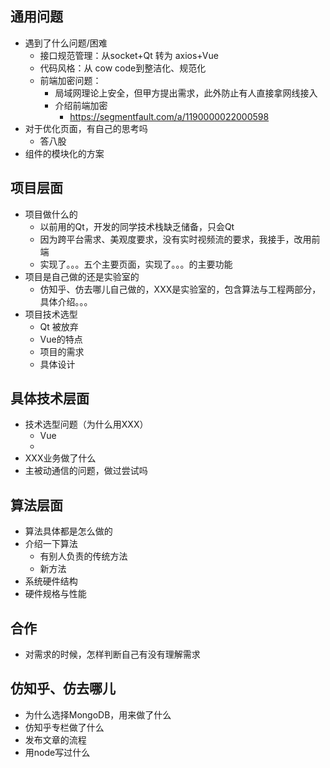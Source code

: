 ## 通用问题
- 遇到了什么问题/困难
  - 接口规范管理：从socket+Qt 转为 axios+Vue
  - 代码风格：从 cow code到整洁化、规范化
  - 前端加密问题：
    - 局域网理论上安全，但甲方提出需求，此外防止有人直接拿网线接入
    - 介绍前端加密
      - https://segmentfault.com/a/1190000022000598
- 对于优化页面，有自己的思考吗
  - 答八股
- 组件的模块化的方案

## 项目层面
- 项目做什么的
  - 以前用的Qt，开发的同学技术栈缺乏储备，只会Qt
  - 因为跨平台需求、美观度要求，没有实时视频流的要求，我接手，改用前端
  - 实现了。。。五个主要页面，实现了。。。的主要功能
- 项目是自己做的还是实验室的
  - 仿知乎、仿去哪儿自己做的，XXX是实验室的，包含算法与工程两部分，具体介绍。。。
- 项目技术选型
  - Qt 被放弃
  - Vue的特点
  - 项目的需求
  - 具体设计

## 具体技术层面
- 技术选型问题（为什么用XXX）
  - Vue
  - 
- XXX业务做了什么
- 主被动通信的问题，做过尝试吗

## 算法层面
- 算法具体都是怎么做的
- 介绍一下算法
  - 有别人负责的传统方法
  - 新方法
- 系统硬件结构
- 硬件规格与性能

## 合作
- 对需求的时候，怎样判断自己有没有理解需求

## 仿知乎、仿去哪儿
- 为什么选择MongoDB，用来做了什么
- 仿知乎专栏做了什么
- 发布文章的流程
- 用node写过什么

